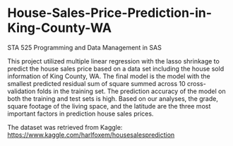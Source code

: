 # House-Sales-Price-Prediction-in-King-County-WA
STA 525 Programming and Data Management in SAS

This project utilized multiple linear regression with the lasso shrinkage to predict the house sales price based on a data set including the house sold information of King County, WA. The final model is the model with the smallest predicted residual sum of square summed across 10 cross-validation folds in the training set. The prediction accuracy of the model on both the training and test sets is high. Based on our analyses, the grade, square footage of the living space, and the latitude are the three most important factors in prediction house sales prices.

The dataset was retrieved from Kaggle: https://www.kaggle.com/harlfoxem/housesalesprediction
